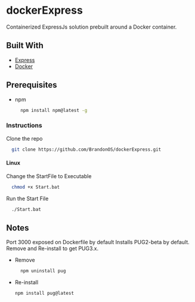 # dockerExpress
Containerized ExpressJs solution prebuilt around a Docker container.

## Built With
* [Express](https://expressjs.com/)
* [Docker](https://www.docker.com/)

## Prerequisites
* npm
  ```sh
	npm install npm@latest -g
  ```
### Instructions
Clone the repo
  ```sh
	git clone https://github.com/BrandonOS/dockerExpress.git
  ```
#### Linux
Change the StartFile to Executable
  ```sh
	chmod +x Start.bat
  ```
Run the Start File
  ```sh
	./Start.bat
  ```
## Notes
Port 3000 exposed on Dockerfile by default
Installs PUG2-beta by default. Remove and Re-install to get PUG3.x.
* Remove
  ```sh
	npm uninstall pug
  ```
* Re-install
	```sh
	npm install pug@latest
  ```
